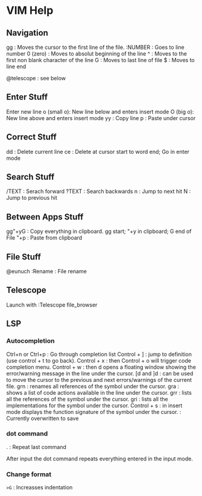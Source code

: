 # VIM Help

## Navigation

gg : Moves the cursor to the first line of the file.
:NUMBER : Goes to line number
0 (zero) : Moves to absolut beginning of the line
^ : Moves to the first non blank character of the line
G : Moves to last line of file
$ : Moves to line end


@telescope : see below

## Enter Stuff

Enter new line
o (small o): New line below and enters insert mode
O (big o): New line above and enters insert mode
yy : Copy line
p : Paste under cursor


## Correct Stuff

dd : Delete current line
ce : Delete at cursor start to word end; Go in enter mode

## Search Stuff

/TEXT : Serach forward
?TEXT : Search backwards
n : Jump to next hit
N : Jump to previous hit

## Between Apps Stuff

gg"+yG : Copy everything in clipboard. gg start; "+y in clipboard; G end of File
"+p : Paste from clipboard  

## File Stuff

@eunuch :Rename : File rename

## Telescope

Launch with :Telescope file_browser

## LSP 

### Autocompletion

Ctrl+n or Ctrl+p : Go through completion list
Control + ] : jump to definition (use control + t to go back).
Control + x : then Control + o will trigger code completion menu.
Control + w : then d opens a floating window showing the error/warning message in the line under the cursor.
[d and ]d : can be used to move the cursor to the previous and next errors/warnings of the current file.
grn : renames all references of the symbol under the cursor.
gra : shows a list of code actions available in the line under the cursor.
grr : lists all the references of the symbol under the cursor.
gri : lists all the implementations for the symbol under the cursor.
Control + s : in insert mode displays the function signature of the symbol under the cursor. : Currently overwritten to save

### dot command

. : Repeat last command

After input the dot command repeats everything entered in the input mode.

### Change format

`>G` : Increasses indentation
